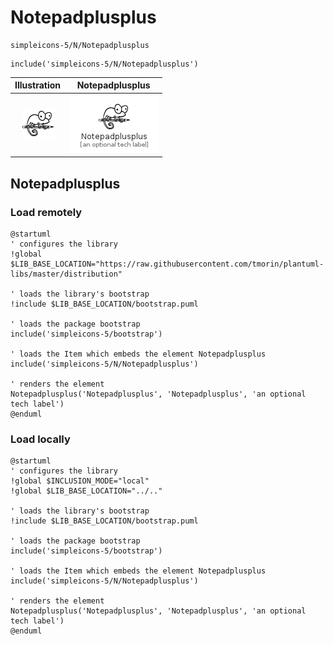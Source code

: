 # Notepadplusplus


```text
simpleicons-5/N/Notepadplusplus
```

```text
include('simpleicons-5/N/Notepadplusplus')
```



| Illustration | Notepadplusplus |
| :---: | :---: |
| ![illustration for Illustration](../../simpleicons-5/N/Notepadplusplus.png) | ![illustration for Notepadplusplus](../../simpleicons-5/N/Notepadplusplus.Local.png) |




## Notepadplusplus

### Load remotely
```plantuml
@startuml
' configures the library
!global $LIB_BASE_LOCATION="https://raw.githubusercontent.com/tmorin/plantuml-libs/master/distribution"

' loads the library's bootstrap
!include $LIB_BASE_LOCATION/bootstrap.puml

' loads the package bootstrap
include('simpleicons-5/bootstrap')

' loads the Item which embeds the element Notepadplusplus
include('simpleicons-5/N/Notepadplusplus')

' renders the element
Notepadplusplus('Notepadplusplus', 'Notepadplusplus', 'an optional tech label')
@enduml
```

### Load locally
```plantuml
@startuml
' configures the library
!global $INCLUSION_MODE="local"
!global $LIB_BASE_LOCATION="../.."

' loads the library's bootstrap
!include $LIB_BASE_LOCATION/bootstrap.puml

' loads the package bootstrap
include('simpleicons-5/bootstrap')

' loads the Item which embeds the element Notepadplusplus
include('simpleicons-5/N/Notepadplusplus')

' renders the element
Notepadplusplus('Notepadplusplus', 'Notepadplusplus', 'an optional tech label')
@enduml
```

